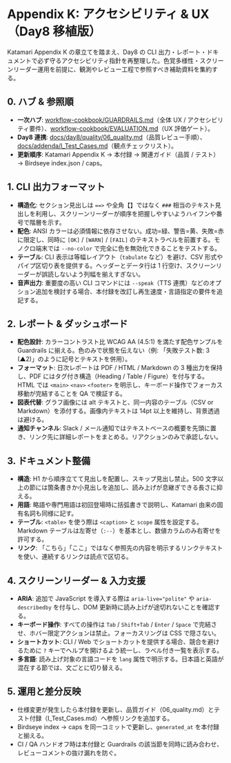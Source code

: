 # Appendix K: アクセシビリティ & UX（Day8 移植版）

Katamari Appendix K の章立てを踏まえ、Day8 の CLI 出力・レポート・ドキュメントで必ず守るアクセシビリティ指針を再整理した。色覚多様性・スクリーンリーダー運用を前提に、観測やレビュー工程で参照すべき補助資料を集約する。

## 0. ハブ & 参照順
- **一次ハブ**: [workflow-cookbook/GUARDRAILS.md](../workflow-cookbook/GUARDRAILS.md)（全体 UX / アクセシビリティ要件）、[workflow-cookbook/EVALUATION.md](../workflow-cookbook/EVALUATION.md)（UX 評価ゲート）。
- **Day8 連携**: [docs/day8/quality/06_quality.md](../day8/quality/06_quality.md)（品質レビュー手順）、[docs/addenda/I_Test_Cases.md](I_Test_Cases.md)（観点チェックリスト）。
- **更新順序**: Katamari Appendix K → 本付録 → 関連ガイド（品質 / テスト）→ Birdseye index.json / caps。

## 1. CLI 出力フォーマット
- **構造化**: セクション見出しは `==>` や全角【】ではなく `###` 相当のテキスト見出しを利用し、スクリーンリーダーが順序を把握しやすいようハイフンや番号で階層を示す。
- **配色**: ANSI カラーは必須情報に依存させない。成功=緑、警告=黄、失敗=赤に限定し、同時に `[OK]` / `[WARN]` / `[FAIL]` のテキストラベルを前置する。モノクロ端末では `--no-color` で完全に色を無効化できることをテストする。
- **テーブル**: CLI 表示は等幅レイアウト（`tabulate` など）を避け、CSV 形式やパイプ区切り表を提供する。ヘッダーとデータ行は 1 行空け、スクリーンリーダーが誤読しないよう列幅を揃えすぎない。
- **音声出力**: 重要度の高い CLI コマンドには `--speak`（TTS 連携）などのオプション追加を検討する場合、本付録を改訂し再生速度・言語指定の要件を追記する。

## 2. レポート & ダッシュボード
- **配色設計**: カラーコントラスト比 WCAG AA (4.5:1) を満たす配色サンプルを Guardrails に揃える。色のみで状態を伝えない（例: 「失敗テスト数: 3 (▲2)」のように記号とテキストを併用）。
- **フォーマット**: 日次レポートは PDF / HTML / Markdown の 3 種出力を保持し、PDF にはタグ付き構造（Heading / Table / Figure）を付与する。HTML では `<main>` `<nav>` `<footer>` を明示し、キーボード操作でフォーカス移動が完結することを QA で検証する。
- **図表代替**: グラフ画像には alt テキストと、同一内容のテーブル（CSV or Markdown）を添付する。画像内テキストは 14pt 以上を維持し、背景透過は避ける。
- **通知チャンネル**: Slack / メール通知ではテキストベースの概要を先頭に置き、リンク先に詳細レポートをまとめる。リアクションのみで承認しない。

## 3. ドキュメント整備
- **構造**: H1 から順序立てて見出しを配置し、スキップ見出し禁止。500 文字以上の節には箇条書きか小見出しを追加し、読み上げが息継ぎできる長さに抑える。
- **用語**: 略語や専門用語は初回登場時に括弧書きで説明し、Katamari 由来の固有名詞も同様に記す。
- **テーブル**: `<table>` を使う際は `<caption>` と `scope` 属性を設定する。Markdown テーブルは左寄せ（`:--`）を基本とし、数値カラムのみ右寄せを許可する。
- **リンク**: 「こちら」「ここ」ではなく参照先の内容を明示するリンクテキストを使い、連続するリンクは読点で区切る。

## 4. スクリーンリーダー & 入力支援
- **ARIA**: 追加で JavaScript を導入する際は `aria-live="polite"` や `aria-describedby` を付与し、DOM 更新時に読み上げが途切れないことを確認する。
- **キーボード操作**: すべての操作は `Tab` / `Shift+Tab` / `Enter` / `Space` で完結させ、ホバー限定アクションは禁止。フォーカスリングは CSS で隠さない。
- **ショートカット**: CLI / Web でショートカットを提供する場合、競合を避けるために `?` キーでヘルプを開けるよう統一し、ラベル付き一覧を表示する。
- **多言語**: 読み上げ対象の言語コードを `lang` 属性で明示する。日本語と英語が混在する節では、文ごとに切り替える。

## 5. 運用と差分反映
- 仕様変更が発生したら本付録を更新し、品質ガイド（06_quality.md）とテスト付録（I_Test_Cases.md）へ参照リンクを追加する。
- Birdseye index → caps を同一コミットで更新し、`generated_at` を本付録と揃える。
- CI / QA ハンドオフ時は本付録と Guardrails の該当節を同時に読み合わせ、レビューコメントの抜け漏れを防ぐ。
